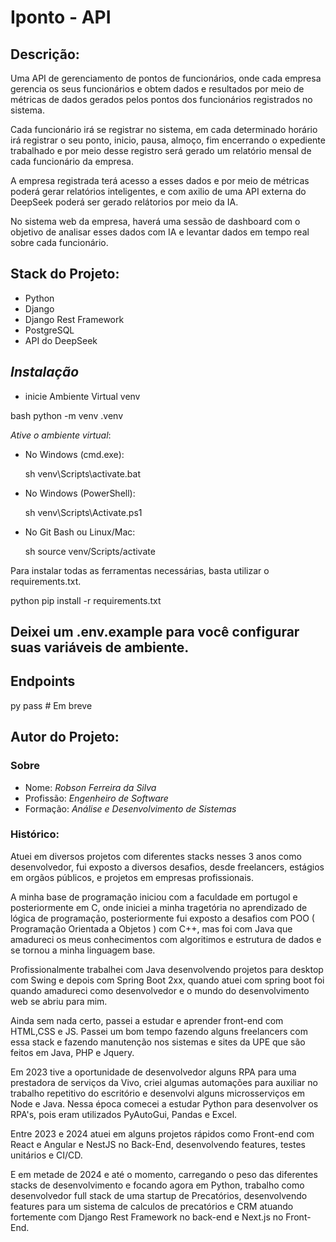 # Iponto - API

## Descrição:

Uma API de gerenciamento de pontos de funcionários, onde cada empresa gerencia os seus funcionários e obtem dados e resultados por meio de métricas de dados gerados pelos pontos dos funcionários registrados no sistema.

Cada funcionário irá se registrar no sistema, em cada determinado horário irá registrar o seu ponto, inicio, pausa, almoço, fim encerrando o expediente trabalhado e por meio desse registro será gerado um relatório mensal de cada funcionário da empresa.

A empresa registrada terá acesso a esses dados e por meio de métricas poderá gerar relatórios inteligentes, e com axilio de uma API externa do DeepSeek poderá ser gerado relátorios por meio da IA.

No sistema web da empresa, haverá uma sessão de dashboard com o objetivo de analisar esses dados com IA e levantar dados em tempo real sobre cada funcionário.

## Stack do Projeto:

- Python
- Django
- Django Rest Framework
- PostgreSQL
- API do DeepSeek

## _Instalação_

- inicie Ambiente Virtual venv

bash
python -m venv .venv

_Ative o ambiente virtual_:

- No Windows (cmd.exe):

  sh
  venv\Scripts\activate.bat

- No Windows (PowerShell):

  sh
  venv\Scripts\Activate.ps1

- No Git Bash ou Linux/Mac:

  sh
  source venv/Scripts/activate

Para instalar todas as ferramentas necessárias, basta utilizar o requirements.txt.

python
pip install -r requirements.txt

## Deixei um .env.example para você configurar suas variáveis de ambiente.

## Endpoints

py
pass # Em breve

## Autor do Projeto:

### Sobre

- Nome: _Robson Ferreira da Silva_
- Profissão: _Engenheiro de Software_
- Formação: _Análise e Desenvolvimento de Sistemas_

### Histórico:

Atuei em diversos projetos com diferentes stacks nesses 3 anos como desenvolvedor, fui exposto a diversos desafios, desde freelancers, estágios em orgãos públicos, e projetos em empresas profissionais.

A minha base de programação iniciou com a faculdade em portugol e posteriormente em C, onde iniciei a minha tragetória no aprendizado de lógica de programação, posteriormente fui exposto a desafios com POO ( Programação Orientada a Objetos ) com C++, mas foi com Java que amadureci os meus conhecimentos com algoritimos e estrutura de dados e se tornou a minha linguagem base.

Profissionalmente trabalhei com Java desenvolvendo projetos para desktop com Swing e depois com Spring Boot 2xx, quando atuei com spring boot foi quando amadureci como desenvolvedor e o mundo do desenvolvimento web se abriu para mim.

Ainda sem nada certo, passei a estudar e aprender front-end com HTML,CSS e JS. Passei um bom tempo fazendo alguns freelancers com essa stack e fazendo manutenção nos sistemas e sites da UPE que são feitos em Java, PHP e Jquery.

Em 2023 tive a oportunidade de desenvolvedor alguns RPA para uma prestadora de serviços da Vivo, criei algumas automações para auxiliar no trabalho repetitivo do escritório e desenvolvi alguns microsserviços em Node e Java. Nessa época comecei a estudar Python para desenvolver os RPA's, pois eram utilizados PyAutoGui, Pandas e Excel.

Entre 2023 e 2024 atuei em alguns projetos rápidos como Front-end com React e Angular e NestJS no Back-End, desenvolvendo features, testes unitários e CI/CD.

E em metade de 2024 e até o momento, carregando o peso das diferentes stacks de desenvolvimento e focando agora em Python, trabalho como desenvolvedor full stack de uma startup de Precatórios, desenvolvendo features para um sistema de calculos de precatórios e CRM atuando fortemente com Django Rest Framework no back-end e Next.js no Front-End.
